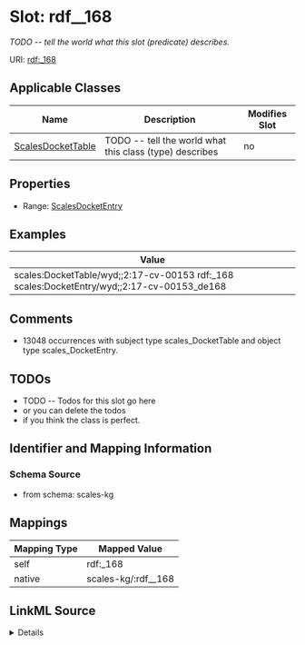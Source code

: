 

# Slot: rdf__168


_TODO -- tell the world what this slot (predicate) describes._





URI: [rdf:_168](http://www.w3.org/1999/02/22-rdf-syntax-ns#_168)



<!-- no inheritance hierarchy -->





## Applicable Classes

| Name | Description | Modifies Slot |
| --- | --- | --- |
| [ScalesDocketTable](../classes/ScalesDocketTable.md) | TODO -- tell the world what this class (type) describes |  no  |







## Properties

* Range: [ScalesDocketEntry](../classes/ScalesDocketEntry.md)






## Examples

| Value |
| --- |
| scales:DocketTable/wyd;;2:17-cv-00153 rdf:_168 scales:DocketEntry/wyd;;2:17-cv-00153_de168 |

## Comments

* 13048 occurrences with subject type scales_DocketTable and object type scales_DocketEntry.

## TODOs

* TODO -- Todos for this slot go here
* or you can delete the todos
* if you think the class is perfect.

## Identifier and Mapping Information







### Schema Source


* from schema: scales-kg




## Mappings

| Mapping Type | Mapped Value |
| ---  | ---  |
| self | rdf:_168 |
| native | scales-kg/:rdf__168 |




## LinkML Source

<details>
```yaml
name: rdf__168
description: TODO -- tell the world what this slot (predicate) describes.
todos:
- TODO -- Todos for this slot go here
- or you can delete the todos
- if you think the class is perfect.
comments:
- 13048 occurrences with subject type scales_DocketTable and object type scales_DocketEntry.
examples:
- value: scales:DocketTable/wyd;;2:17-cv-00153 rdf:_168 scales:DocketEntry/wyd;;2:17-cv-00153_de168
from_schema: scales-kg
rank: 1000
slot_uri: rdf:_168
alias: rdf__168
domain_of:
- scales_DocketTable
range: scales_DocketEntry

```
</details>